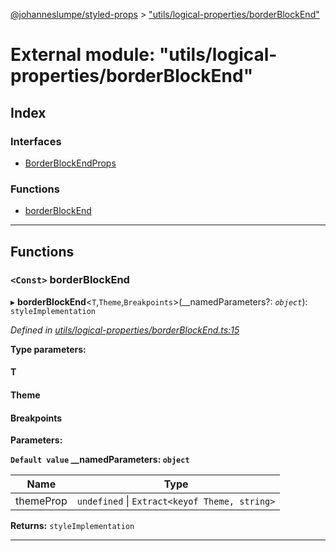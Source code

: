 [@johanneslumpe/styled-props](../README.md) > ["utils/logical-properties/borderBlockEnd"](../modules/_utils_logical_properties_borderblockend_.md)

# External module: "utils/logical-properties/borderBlockEnd"

## Index

### Interfaces

* [BorderBlockEndProps](../interfaces/_utils_logical_properties_borderblockend_.borderblockendprops.md)

### Functions

* [borderBlockEnd](_utils_logical_properties_borderblockend_.md#borderblockend)

---

## Functions

<a id="borderblockend"></a>

### `<Const>` borderBlockEnd

▸ **borderBlockEnd**<`T`,`Theme`,`Breakpoints`>(__namedParameters?: *`object`*): `styleImplementation`

*Defined in [utils/logical-properties/borderBlockEnd.ts:15](https://github.com/johanneslumpe/styled-props/blob/8e709f1/src/utils/logical-properties/borderBlockEnd.ts#L15)*

**Type parameters:**

#### T 
#### Theme 
#### Breakpoints 
**Parameters:**

**`Default value` __namedParameters: `object`**

| Name | Type |
| ------ | ------ |
| themeProp | `undefined` \| `Extract<keyof Theme, string>` |

**Returns:** `styleImplementation`

___

